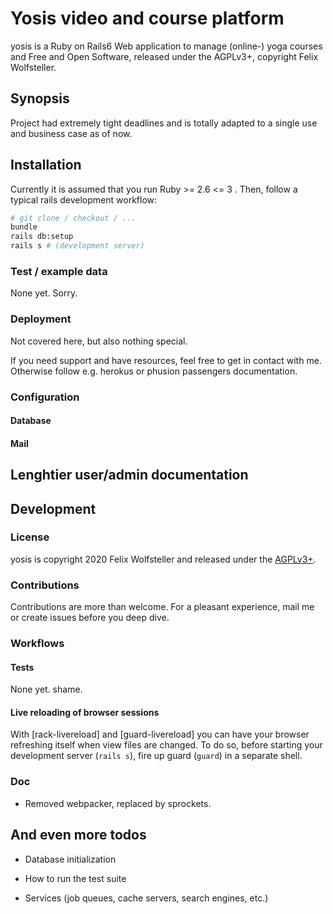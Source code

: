 # Yosis video and course platform

yosis is a Ruby on Rails6 Web application to manage (online-) yoga courses and
Free and Open Software, released under the AGPLv3+, copyright Felix Wolfsteller.

## Synopsis

Project had extremely tight deadlines and is totally adapted to a single use and
business case as of now.

## Installation

Currently it is assumed that you run Ruby >= 2.6 <= 3 . Then, follow a typical
rails development workflow:

```bash
# git clone / checkout / ...
bundle
rails db:setup
rails s # (development server)
```

### Test / example data
None yet. Sorry.

### Deployment

Not covered here, but also nothing special.

If you need support and have resources, feel free to get in
contact with me. Otherwise follow e.g. herokus or phusion passengers
documentation.

### Configuration

#### Database
#### Mail

## Lenghtier user/admin documentation

## Development

### License

yosis is copyright 2020 Felix Wolfsteller and released under the
[AGPLv3+](LICENSE).

### Contributions

Contributions are more than welcome. For a pleasant experience, mail me or
create issues before you deep dive.

### Workflows

#### Tests

None yet. shame.

#### Live reloading of browser sessions

With [rack-livereload] and [guard-livereload] you can have your browser
refreshing itself when view files are changed. To do so, before starting your
development server (`rails s`), fire up guard (`guard`) in a separate shell.

### Doc

  * Removed webpacker, replaced by sprockets.


## And even more todos

* Database initialization

* How to run the test suite

* Services (job queues, cache servers, search engines, etc.)
